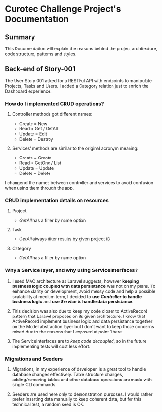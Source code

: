 # Curotec Challenge Project's Documentation

## Summary

This Documentation will explain the reasons behind the project architecture, code structure, patterns and styles.

## Back-end of Story-001

The User Story 001 asked for a RESTFul API with endpoints to manipulate Projects, Tasks and Users. I added a Category relation just to enrich the Dashboard experience.

### How do I implemented CRUD operations?

1. Controller methods got different names:
    - Create = New
    - Read = Get / GetAll
    - Update = Edit
    - Delete = Destroy

2. Services' methods are similar to the original acronym meaning:
    - Create = Create
    - Read = GetOne / List
    - Update = Update
    - Delete = Delete

I changend the names between controller and services to avoid confusion when using them through the app.

### CRUD implementation details on resources

1. Project
    - _GetAll_ has a filter by name option

2. Task
    - _GetAll_ always filter results by given project ID

3. Category
    - _GetAll_ has a filter by name option

### Why a Service layer, and why using ServiceInterfaces?

1. I used MVC architecture as Laravel suggests, however **keeping business logic coupled with data persistance** was not on my plans. To enhance clarity on development, avoid messy code and help a possible scalability at medium term, I decided to **use _Controller_ to handle business logic** and **use _Service_ to handle data persistance**.

2. This decision was also due to keep my code closer to ActiveRecord pattern that Laravel proposes on its given architecture. I know that ActiveRecord implement business logic and data persistance together on the Model abstraction layer but I don't want to keep those concerns mixed due to the reasons that I exposed at point 1 here.

3. The ServiceInterfaces are to _keep code decoupled_, so in the future implementing tests will cost less effort.

### Migrations and Seeders

1. Migrations, in my experience of developer, is a great tool to handle database changes effectively. Table structure changes, adding/removing tables and other database operations are made with single CLI commands.

2. Seeders are used here only to demonstration purposes. I would rather prefer inserting data manually to keep coherent data, but for this technical test, a random seed is OK.

